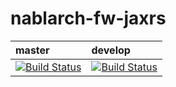 # nablarch-fw-jaxrs 



| master | develop |
|:-----------|:------------|
|[![Build Status](https://travis-ci.org/nablarch/nablarch-fw-jaxrs.svg?branch=master)](https://travis-ci.org/nablarch/nablarch-fw-jaxrs)|[![Build Status](https://travis-ci.org/nablarch/nablarch-fw-jaxrs.svg?branch=develop)](https://travis-ci.org/nablarch/nablarch-fw-jaxrs)|
